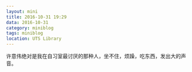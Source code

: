 ```yaml
---
layout: mini
title: 2016-10-31 19:29
data: 2016-10-31
category: miniblog
tags: miniblog
location: UTS Library
---
```


许意伟绝对是我在自习室最讨厌的那种人，坐不住，烦躁，吃东西，发出大的声音。